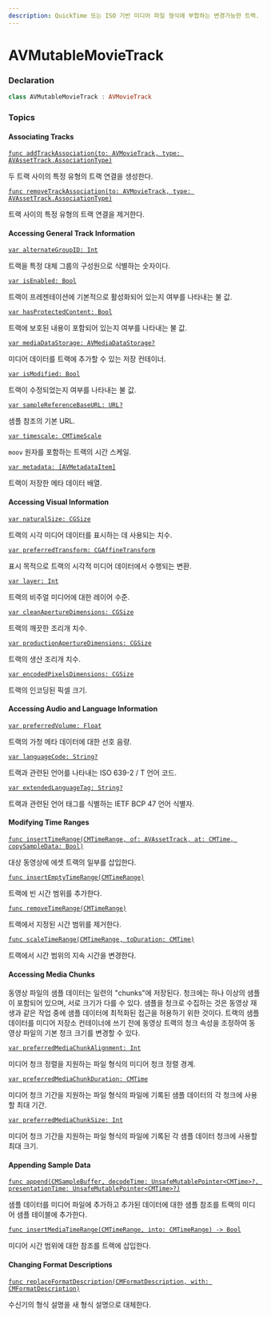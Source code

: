 ```yaml
---
description: QuickTime 또는 ISO 기반 미디어 파일 형식에 부합하는 변경가능한 트랙.
---
```


# AVMutableMovieTrack

### Declaration

```swift
class AVMutableMovieTrack : AVMovieTrack
```

### Topics

#### Associating Tracks

[`func addTrackAssociation(to: AVMovieTrack, type: AVAssetTrack.AssociationType)`](https://developer.apple.com/documentation/avfoundation/avmutablemovietrack/1390163-addtrackassociation)

두 트랙 사이의 특정 유형의 트랙 연결을 생성한다.

[`func removeTrackAssociation(to: AVMovieTrack, type: AVAssetTrack.AssociationType)`](https://developer.apple.com/documentation/avfoundation/avmutablemovietrack/1389620-removetrackassociation)

트랙 사이의 특정 유형의 트랙 연결을 제거한다. 

#### Accessing General Track Information

[`var alternateGroupID: Int`](https://developer.apple.com/documentation/avfoundation/avmutablemovietrack/1387206-alternategroupid)

트랙을 특정 대체 그룹의 구성원으로 식별하는 숫자이다.

[`var isEnabled: Bool`](https://developer.apple.com/documentation/avfoundation/avmutablemovietrack/1386340-isenabled)

트랙이 프레젠테이션에 기본적으로 활성화되어 있는지 여부를 나타내는 불 값.

[`var hasProtectedContent: Bool`](https://developer.apple.com/documentation/avfoundation/avmutablemovietrack/1389542-hasprotectedcontent)

트랙에 보호된 내용이 포함되어 있는지 여부를 나타내는 불 값.

[`var mediaDataStorage: AVMediaDataStorage?`](https://developer.apple.com/documentation/avfoundation/avmutablemovietrack/1386532-mediadatastorage)

미디어 데이터를 트랙에 추가할 수 있는 저장 컨테이너.

[`var isModified: Bool`](https://developer.apple.com/documentation/avfoundation/avmutablemovietrack/1390201-ismodified)

트랙이 수정되었는지 여부를 나타내는 불 값.

[`var sampleReferenceBaseURL: URL?`](https://developer.apple.com/documentation/avfoundation/avmutablemovietrack/1385583-samplereferencebaseurl)

샘플 참조의 기본 URL.

[`var timescale: CMTimeScale`](https://developer.apple.com/documentation/avfoundation/avmutablemovietrack/1388055-timescale)

`moov` 원자를 포함하는 트랙의 시간 스케일.

[`var metadata: [AVMetadataItem]`](https://developer.apple.com/documentation/avfoundation/avmutablemovietrack/1390023-metadata)

트랙이 저장한 메타 데이터 배열.

#### Accessing Visual Information

[`var naturalSize: CGSize`](https://developer.apple.com/documentation/avfoundation/avmutablemovietrack/1385900-naturalsize)

트랙의 시각 미디어 데이터를 표시하는 데 사용되는 치수.

[`var preferredTransform: CGAffineTransform`](https://developer.apple.com/documentation/avfoundation/avmutablemovietrack/1386593-preferredtransform)

표시 목적으로 트랙의 시각적 미디어 데이터에서 수행되는 변환.

[`var layer: Int`](https://developer.apple.com/documentation/avfoundation/avmutablemovietrack/1387655-layer)

트랙의 비주얼 미디어에 대한 레이어 수준.

[`var cleanApertureDimensions: CGSize`](https://developer.apple.com/documentation/avfoundation/avmutablemovietrack/1386454-cleanaperturedimensions)

트랙의 깨끗한 조리개 치수.

[`var productionApertureDimensions: CGSize`](https://developer.apple.com/documentation/avfoundation/avmutablemovietrack/1390108-productionaperturedimensions)

트랙의 생산 조리개 치수.

[`var encodedPixelsDimensions: CGSize`](https://developer.apple.com/documentation/avfoundation/avmutablemovietrack/1389417-encodedpixelsdimensions)

트랙의 인코딩된 픽셀 크기.

#### Accessing Audio and Language Information

[`var preferredVolume: Float`](https://developer.apple.com/documentation/avfoundation/avmutablemovietrack/1390391-preferredvolume)

트랙의 가청 메타 데이터에 대한 선호 음량.

[`var languageCode: String?`](https://developer.apple.com/documentation/avfoundation/avmutablemovietrack/1389736-languagecode)

트랙과 관련된 언어를 나타내는 ISO 639-2 / T 언어 코드.

[`var extendedLanguageTag: String?`](https://developer.apple.com/documentation/avfoundation/avmutablemovietrack/1389056-extendedlanguagetag)

트랙과 관련된 언어 태그를 식별하는 IETF BCP 47 언어 식별자.

#### Modifying Time Ranges

[`func insertTimeRange(CMTimeRange, of: AVAssetTrack, at: CMTime, copySampleData: Bool)`](https://developer.apple.com/documentation/avfoundation/avmutablemovietrack/1387665-inserttimerange)

대상 동영상에 에셋 트랙의 일부를 삽입한다.

[`func insertEmptyTimeRange(CMTimeRange)`](https://developer.apple.com/documentation/avfoundation/avmutablemovietrack/1389441-insertemptytimerange)

트랙에 빈 시간 범위를 추가한다.

[`func removeTimeRange(CMTimeRange)`](https://developer.apple.com/documentation/avfoundation/avmutablemovietrack/1385962-removetimerange)

트랙에서 지정된 시간 범위를 제거한다.

[`func scaleTimeRange(CMTimeRange, toDuration: CMTime)`](https://developer.apple.com/documentation/avfoundation/avmutablemovietrack/1388618-scaletimerange)

트랙에서 시간 범위의 지속 시간을 변경한다.

#### Accessing Media Chunks

동영상 파일의 샘플 데이터는 일련의 "chunks"에 저장된다. 청크에는 하나 이상의 샘플이 포함되어 있으며, 서로 크기가 다를 수 있다. 샘플을 청크로 수집하는 것은 동영상 재생과 같은 작업 중에 샘플 데이터에 최적화된 접근을 허용하기 위한 것이다. 트랙의 샘플 데이터를 미디어 저장소 컨테이너에 쓰기 전에 동영상 트랙의 청크 속성을 조정하여 동영상 파일의 기본 청크 크기를 변경할 수 있다.

[`var preferredMediaChunkAlignment: Int`](https://developer.apple.com/documentation/avfoundation/avmutablemovietrack/1390504-preferredmediachunkalignment)

미디어 청크 정렬을 지원하는 파일 형식의 미디어 청크 정렬 경계.

[`var preferredMediaChunkDuration: CMTime`](https://developer.apple.com/documentation/avfoundation/avmutablemovietrack/1390292-preferredmediachunkduration)

미디어 청크 기간을 지원하는 파일 형식의 파일에 기록된 샘플 데이터의 각 청크에 사용할 최대 기간. 

[`var preferredMediaChunkSize: Int`](https://developer.apple.com/documentation/avfoundation/avmutablemovietrack/1390149-preferredmediachunksize)

미디어 청크 기간을 지원하는 파일 형식의 파일에 기록된 각 샘플 데이터 청크에 사용할 최대 크기.

#### Appending Sample Data

[`func append(CMSampleBuffer, decodeTime: UnsafeMutablePointer<CMTime>?, presentationTime: UnsafeMutablePointer<CMTime>?)`](https://developer.apple.com/documentation/avfoundation/avmutablemovietrack/1638041-append)

샘플 데이터를 미디어 파일에 추가하고 추가된 데이터에 대한 샘플 참조를 트랙의 미디어 샘플 테이블에 추가한다.

[`func insertMediaTimeRange(CMTimeRange, into: CMTimeRange) -> Bool`](https://developer.apple.com/documentation/avfoundation/avmutablemovietrack/1638038-insertmediatimerange)

미디어 시간 범위에 대한 참조를 트랙에 삽입한다.

#### Changing Format Descriptions

[`func replaceFormatDescription(CMFormatDescription, with: CMFormatDescription)`](https://developer.apple.com/documentation/avfoundation/avmutablemovietrack/2876160-replaceformatdescription)

수신기의 형식 설명을 새 형식 설명으로 대체한다.  


